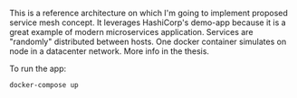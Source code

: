 This is a reference architecture on which I'm going to implement proposed service mesh concept. It leverages HashiCorp's demo-app because it is a great example of modern microservices application. Services are "randomly" distributed between hosts. One docker container simulates on node in a datacenter network. More info in the thesis.

To run the app:
```
docker-compose up
```
